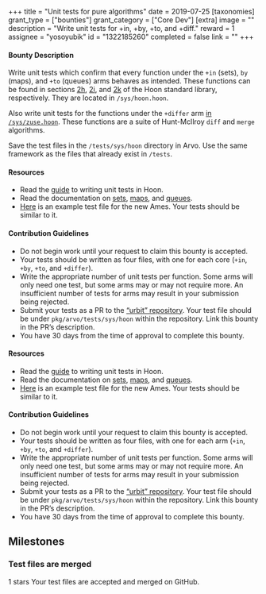 +++
title = "Unit tests for pure algorithms"
date = 2019-07-25
[taxonomies]
grant_type = ["bounties"]
grant_category = ["Core Dev"]
[extra]
image = ""
description = "Write unit tests for +in, +by, +to, and +diff."
reward = 1
assignee = "yosoyubik"
id = "1322185260"
completed = false
link = ""
+++

#### Bounty Description

Write unit tests which confirm that every function under the `+in` (sets), `by` (maps), and `+to` (queues) arms behaves as intended. These functions can be found in sections [2h](https://github.com/urbit/urbit/blob/0b0766b32b82a294b81f8f405548eb9f16d8c318/pkg/arvo/sys/hoon.hoon#L1142-L1368), [2i](https://github.com/urbit/urbit/blob/0b0766b32b82a294b81f8f405548eb9f16d8c318/pkg/arvo/sys/hoon.hoon#L1370-L1679), and [2k](https://github.com/urbit/urbit/blob/0b0766b32b82a294b81f8f405548eb9f16d8c318/pkg/arvo/sys/hoon.hoon#L1734-L1813) of the Hoon standard library, respectively. They are located in `/sys/hoon.hoon`.

Also write unit tests for the functions under the `+differ` arm [in `/sys/zuse.hoon`](https://github.com/urbit/urbit/blob/master/pkg/arvo/sys/zuse.hoon#L6117-L6271). These functions are a suite of Hunt-McIlroy `diff` and `merge` algorithms.

Save the test files in the `/tests/sys/hoon` directory in Arvo. Use the same framework as the files that already exist in `/tests`.

#### Resources

* Read the [guide](https://github.com/urbit/urbit/blob/master/pkg/arvo/TESTING.udon) to writing unit tests in Hoon.
* Read the documentation on [sets](https://urbit.org/docs/reference/library/2h/), [maps](https://urbit.org/docs/reference/library/2i/), and [queues](https://urbit.org/docs/reference/library/2k/).
* [Here](https://github.com/urbit/urbit/blob/alef2/pkg/arvo/tests/sys/zuse/ordered-map.hoon) is an example test file for the new Ames. Your tests should be similar to it.

#### Contribution Guidelines

* Do not begin work until your request to claim this bounty is accepted.
* Your tests should be written as four files, with one for each core  (`+in`, `+by`, `+to`, and `+differ`).
* Write the appropriate number of unit tests per function. Some arms will only need one test, but some arms may or may not require more. An insufficient number of tests for arms may result in your submission being rejected.
* Submit your tests as a PR to the [“urbit” repository](https://github.com/urbit/urbit). Your test file should be under `pkg/arvo/tests/sys/hoon` within the repository. Link this bounty in the PR’s description.
* You have 30 days from the time of approval to complete this bounty. 

#### Resources

* Read the [guide](https://github.com/urbit/urbit/blob/master/pkg/arvo/TESTING.udon) to writing unit tests in Hoon.
* Read the documentation on [sets](https://urbit.org/docs/reference/library/2h/), [maps](https://urbit.org/docs/reference/library/2i/), and [queues](https://urbit.org/docs/reference/library/2k/).
* [Here](https://github.com/urbit/urbit/blob/alef2/pkg/arvo/tests/sys/zuse/ordered-map.hoon) is an example test file for the new Ames. Your tests should be similar to it.

#### Contribution Guidelines

* Do not begin work until your request to claim this bounty is accepted.
* Your tests should be written as four files, with one for each arm (`+in`, `+by`, `+to`, and `+differ`).
* Write the appropriate number of unit tests per function. Some arms will only need one test, but some arms may or may not require more. An insufficient number of tests for arms may result in your submission being rejected.
* Submit your tests as a PR to the [“urbit” repository](https://github.com/urbit/urbit). Your test file should be under `pkg/arvo/tests/sys/hoon` within the repository. Link this bounty in the PR’s description.
* You have 30 days from the time of approval to complete this bounty. 


## Milestones


### Test files are merged
1 stars
Your test files are accepted and merged on GitHub.

    